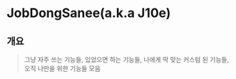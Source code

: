 # JobDongSanee(a.k.a J10e)

## 개요

> 그냥 자주 쓰는 기능들, 있었으면 하는 기능들, 나에게 딱 맞는 커스텀 된 기능들, 오직 나만을 위한 기능들 모음
